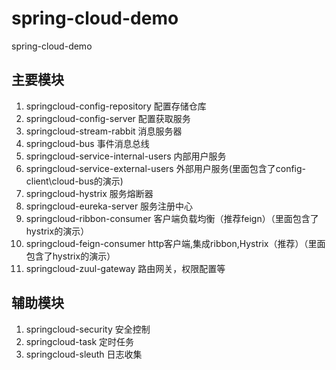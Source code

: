 # spring-cloud-demo
spring-cloud-demo


## 主要模块
1.  springcloud-config-repository        配置存储仓库
2.  springcloud-config-server            配置获取服务
3.  springcloud-stream-rabbit            消息服务器
4.  springcloud-bus                      事件消息总线
5.  springcloud-service-internal-users   内部用户服务
6.  springcloud-service-external-users   外部用户服务(里面包含了config-client\cloud-bus的演示)
7.  springcloud-hystrix                  服务熔断器
8.  springcloud-eureka-server            服务注册中心
9.  springcloud-ribbon-consumer          客户端负载均衡（推荐feign）（里面包含了hystrix的演示）
11. springcloud-feign-consumer           http客户端,集成ribbon,Hystrix（推荐）（里面包含了hystrix的演示）
10. springcloud-zuul-gateway             路由网关，权限配置等

## 辅助模块
1.  springcloud-security                 安全控制
2.  springcloud-task                     定时任务
3.  springcloud-sleuth                   日志收集


